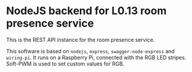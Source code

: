 # NodeJS backend for L0.13 room presence service
This is the REST API instance for the room presence service.

This software is based on `nodejs`, `express`, `swagger-node-express` and `wiring-pi`.
It runs on a Raspberry Pi, connected with the RGB LED stripes.
Soft-PWM is used to set custom values for RGB.
